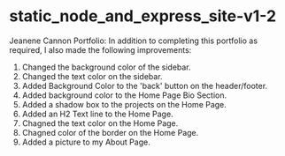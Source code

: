 # static_node_and_express_site-v1-2

Jeanene Cannon Portfolio:
In addition to completing this portfolio as required, I also made the following improvements: 
1. Changed the background color of the sidebar.
2. Changed the text color on the sidebar.
3. Added Background Color to the 'back' button on the header/footer.
4. Added background color to the Home Page Bio Section.
5. Added a shadow box to the projects on the Home Page.
6. Added an H2 Text line to the Home Page.
7. Chagned the text color on the Home Page.
8. Chagned color of the border on the Home Page.
9. Added a picture to my About Page.

